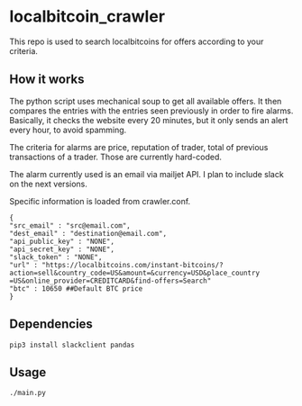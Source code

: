 # localbitcoin_crawler
 This repo is used to search localbitcoins for offers according to your criteria.
 
 ## How it works
 
 The python script uses mechanical soup to get all available offers. It then compares the entries with the entries seen previously in order to fire alarms. Basically, it checks the website every 20 minutes, but it only sends an alert every hour, to avoid spamming.
 
 The criteria for alarms are price, reputation of trader, total of previous transactions of a trader. Those are currently hard-coded.
 
 The alarm currently used is an email via mailjet API. I plan to include slack on the next versions.
 
 Specific information is loaded from crawler.conf.
```
{
"src_email" : "src@email.com",
"dest_email" : "destination@email.com",
"api_public_key" : "NONE",
"api_secret_key" : "NONE",
"slack_token" : "NONE",
"url" : "https://localbitcoins.com/instant-bitcoins/?action=sell&country_code=US&amount=&currency=USD&place_country
=US&online_provider=CREDITCARD&find-offers=Search"
"btc" : 10650 ##Default BTC price
}
``` 
## Dependencies

```
pip3 install slackclient pandas
```

## Usage

```
./main.py
```
